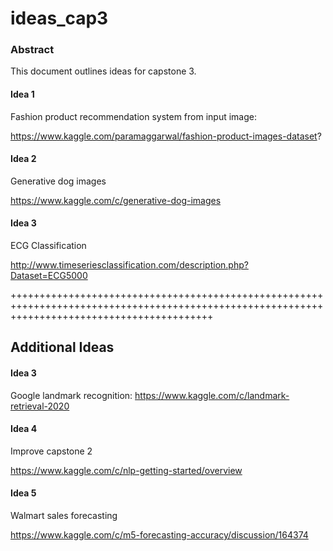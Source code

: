 # ideas_cap3

### Abstract

This document outlines ideas for capstone 3.

#### Idea 1

Fashion product recommendation system from input image: 

https://www.kaggle.com/paramaggarwal/fashion-product-images-dataset?

#### Idea 2

Generative dog images

https://www.kaggle.com/c/generative-dog-images

#### Idea 3

ECG Classification

http://www.timeseriesclassification.com/description.php?Dataset=ECG5000

+++++++++++++++++++++++++++++++++++++++++++++++++++++++++++++++++++++++++++++++++++++++++++++++++++++++++++++++++++++++++++++++++++++++++++++++

## Additional Ideas

#### Idea 3

Google landmark recognition:
https://www.kaggle.com/c/landmark-retrieval-2020

#### Idea 4

Improve capstone 2

https://www.kaggle.com/c/nlp-getting-started/overview

#### Idea 5

Walmart sales forecasting

https://www.kaggle.com/c/m5-forecasting-accuracy/discussion/164374




